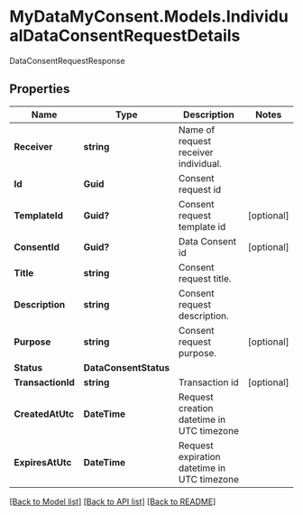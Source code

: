 # MyDataMyConsent.Models.IndividualDataConsentRequestDetails
DataConsentRequestResponse

## Properties

Name | Type | Description | Notes
------------ | ------------- | ------------- | -------------
**Receiver** | **string** | Name of request receiver individual. | 
**Id** | **Guid** | Consent request id | 
**TemplateId** | **Guid?** | Consent request template id | [optional] 
**ConsentId** | **Guid?** | Data Consent id | [optional] 
**Title** | **string** | Consent request title. | 
**Description** | **string** | Consent request description. | 
**Purpose** | **string** | Consent request purpose. | [optional] 
**Status** | **DataConsentStatus** |  | 
**TransactionId** | **string** | Transaction id | [optional] 
**CreatedAtUtc** | **DateTime** | Request creation datetime in UTC timezone | 
**ExpiresAtUtc** | **DateTime** | Request expiration datetime in UTC timezone | 

[[Back to Model list]](../README.md#documentation-for-models) [[Back to API list]](../README.md#documentation-for-api-endpoints) [[Back to README]](../README.md)

